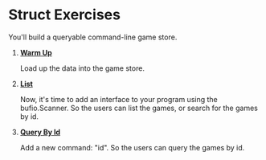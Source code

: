# Struct Exercises

You'll build a queryable command-line game store.

1. **[Warm Up](https://github.com/inancgumus/learngo/tree/master/24-structs/exercises/01-warmup)**

    Load up the data into the game store.

2. **[List](https://github.com/inancgumus/learngo/tree/master/24-structs/exercises/02-list)**

    Now, it's time to add an interface to your program using the bufio.Scanner. So the users can list the games, or search for the games by id.

3. **[Query By Id](https://github.com/inancgumus/learngo/tree/master/24-structs/exercises/03-query-by-id)**

    Add a new command: "id". So the users can query the games by id.
